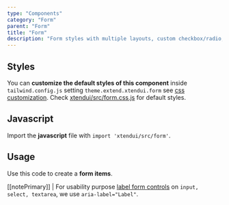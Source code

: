 ```yaml
---
type: "Components"
category: "Form"
parent: "Form"
title: "Form"
description: "Form styles with multiple layouts, custom checkbox/radio, javascript validation, and more."
---
```


## Styles

You can **customize the default styles of this component** inside `tailwind.config.js` setting `theme.extend.xtendui.form` see [css customization](/components/css#customization). Check [xtendui/src/form.css.js](https://github.com/xtendui/xtendui/blob/beta/src/form.css.js) for default styles.

## Javascript

Import the **javascript** file with `import 'xtendui/src/form'`.


## Usage

Use this code to create a **form items**.

[[notePrimary]]
| For usability purpose [label form controls](https://www.w3.org/WAI/tutorials/forms/labels/) on `input, select, textarea`, we use `aria-label="Label"`.

<demo>
  <demoinline src="demos/components/form/usage">
  </demoinline>
</demo>
